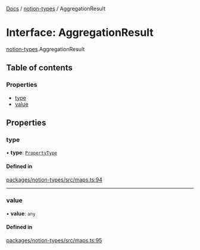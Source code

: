 [Docs](../README.md) / [notion-types](../modules/notion_types.md) / AggregationResult

# Interface: AggregationResult

[notion-types](../modules/notion_types.md).AggregationResult

## Table of contents

### Properties

- [type](notion_types.AggregationResult.md#type)
- [value](notion_types.AggregationResult.md#value)

## Properties

### type

• **type**: [`PropertyType`](../modules/notion_types.md#propertytype)

#### Defined in

[packages/notion-types/src/maps.ts:94](https://github.com/ntcho/react-notion-x/blob/dbcf322/packages/notion-types/src/maps.ts#L94)

___

### value

• **value**: `any`

#### Defined in

[packages/notion-types/src/maps.ts:95](https://github.com/ntcho/react-notion-x/blob/dbcf322/packages/notion-types/src/maps.ts#L95)
